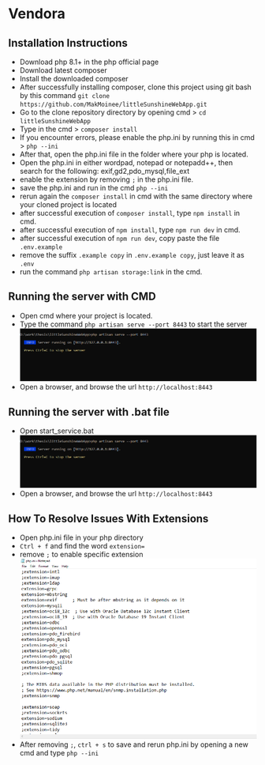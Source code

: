 # Vendora
## Installation Instructions
- Download php 8.1+ in the php official page
- Download latest composer
- Install the downloaded composer
- After successfully installing composer, clone this project using git bash by this command `git clone https://github.com/MakMoinee/littleSunshineWebApp.git `
- Go to the clone repository directory by opening cmd > `cd littleSunshineWebApp`
- Type in the cmd > `composer install`
- If you encounter errors, please enable the php.ini by running this in cmd > `php --ini`
- After that, open the php.ini file in the folder where your php is located.
- Open the php.ini in either wordpad, notepad or notepadd++, then search for the following:
exif,gd2,pdo_mysql,file_ext
- enable the extension by removing `;` in the php.ini file.
- save the php.ini and run in the cmd `php --ini`
- rerun again the `composer install` in cmd with the same directory where your cloned project is located
- after successful execution of `composer install`, type `npm install` in cmd.
- after successful execution of `npm install`, type `npm run dev` in cmd.
- after successful execution of `npm run dev`, copy paste the file ``.env.example``
- remove the suffix `.example copy` in ``.env.example copy``, just leave it as `.env`
- run the command `php artisan storage:link` in the cmd.

## Running the server with CMD
- Open cmd where your project is located.
- Type the command `php artisan serve --port 8443` to start the server
![Server Start](server.PNG)
- Open a browser, and browse the url ``http://localhost:8443``

## Running the server with .bat file
- Open start_service.bat
![Server Start](server.PNG)
- Open a browser, and browse the url ``http://localhost:8443``

## How To Resolve Issues With Extensions
- Open php.ini file in your php directory
- `Ctrl + f` and find the word `extension=`
- remove `;` to enable specific extension
![PHP Ini](resolve.PNG)
- After removing `;`, `ctrl + s` to save and rerun php.ini by opening a new cmd and type `php --ini`